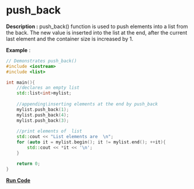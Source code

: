 # push_back

**Description :** push_back() function is used to push elements into a list from the back. The new value is inserted into the list at the end, after the current last element and the container size is increased by 1.

**Example** :

```cpp
// Demonstrates push_back() 
#include <iostream>
#include <list>

int main(){
    //declares an empty list
    std::list<int>mylist; 
    
    //appending\inserting elements at the end by push_back
    mylist.push_back(1);
    mylist.push_back(4);
    mylist.push_back(3);
  
    //print elements of  list
    std::cout << "List elements are  \n";
    for (auto it = mylist.begin(); it != mylist.end(); ++it){ 
        std::cout << *it << '\n'; 
    }

    return 0;
}

```
**[Run Code](https://rextester.com/WYJSA64919)**
